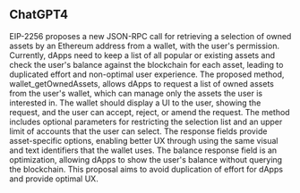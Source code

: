 ## ChatGPT4

EIP-2256 proposes a new JSON-RPC call for retrieving a selection of owned assets by an Ethereum address from a wallet, with the user's permission. Currently, dApps need to keep a list of all popular or existing assets and check the user's balance against the blockchain for each asset, leading to duplicated effort and non-optimal user experience. The proposed method, wallet_getOwnedAssets, allows dApps to request a list of owned assets from the user's wallet, which can manage only the assets the user is interested in. The wallet should display a UI to the user, showing the request, and the user can accept, reject, or amend the request. The method includes optional parameters for restricting the selection list and an upper limit of accounts that the user can select. The response fields provide asset-specific options, enabling better UX through using the same visual and text identifiers that the wallet uses. The balance response field is an optimization, allowing dApps to show the user's balance without querying the blockchain. This proposal aims to avoid duplication of effort for dApps and provide optimal UX.
